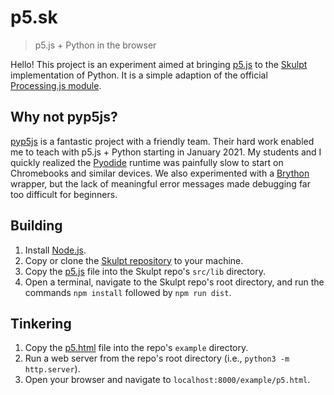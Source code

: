 # p5.sk
> p5.js + Python in the browser

Hello! This project is an experiment aimed at bringing [p5.js](https://p5js.org/) to the [Skulpt](https://skulpt.org/) implementation of Python. It is a simple adaption of the official [Processing.js module](https://github.com/skulpt/skulpt/blob/master/src/lib/processing.js).

## Why not pyp5js?
[pyp5js](https://github.com/berinhard/pyp5js/) is a fantastic project with a friendly team. Their hard work enabled me to teach with p5.js + Python starting in January 2021. My students and I quickly realized the [Pyodide](https://pyodide.org/en/latest/) runtime was painfully slow to start on Chromebooks and similar devices. We also experimented with a [Brython](https://brython.info/) wrapper, but the lack of meaningful error messages made debugging far too difficult for beginners.

## Building

1. Install [Node.js](https://nodejs.org/).
2. Copy or clone the [Skulpt repository](https://github.com/skulpt/skulpt) to your machine.
3. Copy the [p5.js](/p5.js) file into the Skulpt repo's `src/lib` directory.
4. Open a terminal, navigate to the Skulpt repo's root directory, and run the commands `npm install` followed by `npm run dist`.

## Tinkering
1. Copy the [p5.html](/p5.html) file into the repo's `example` directory.
2. Run a web server from the repo's root directory (i.e., `python3 -m http.server`).
3. Open your browser and navigate to `localhost:8000/example/p5.html`.
